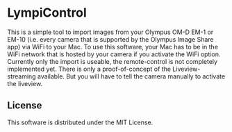 # LympiControl

This is a simple tool to import images from your Olympus OM-D EM-1 or EM-10 (i.e. every camera that is supported by the Olympus Image Share app) via WiFi to your Mac.
To use this software, your Mac has to be in the WiFi network that is hosted by your camera if you activate the WiFi option.
Currently only the import is useable, the remote-control is not completely implemented yet. There is only a proof-of-concept of the Liveview-streaming available. But you will have to tell the camera manually to activate the liveview.

## License

This software is distributed under the MIT License.